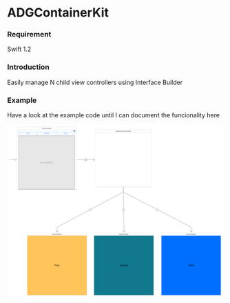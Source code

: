 # ADGContainerKit

### Requirement

Swift 1.2

### Introduction

Easily manage N child view controllers using Interface Builder

### Example

Have a look at the example code until I can document the funcionality here

![Screenshot](example.png)

